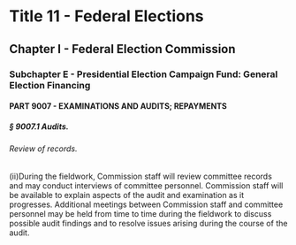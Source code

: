
# Title 11 - Federal Elections
## Chapter I - Federal Election Commission
### Subchapter E - Presidential Election Campaign Fund: General Election Financing
#### PART 9007 - EXAMINATIONS AND AUDITS; REPAYMENTS
##### § 9007.1 Audits.
###### Review of records.

(ii)During the fieldwork, Commission staff will review committee records and may conduct interviews of committee personnel. Commission staff will be available to explain aspects of the audit and examination as it progresses. Additional meetings between Commission staff and committee personnel may be held from time to time during the fieldwork to discuss possible audit findings and to resolve issues arising during the course of the audit.
